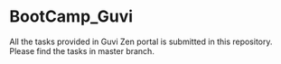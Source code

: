 # BootCamp_Guvi

All the tasks provided in Guvi Zen portal is submitted in this repository.
Please find the tasks in master branch.
